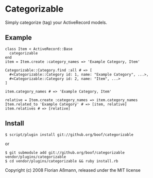 Categorizable
=============

Simply categorize (tag) your ActiveRecord models.


Example
-------

    class Item < ActiveRecord::Base
      categorizable
    end
    item = Item.create :category_names => 'Example Category, Item'

    Categorizable::Category.find :all # => [
      #<Categorizable::Category id: 1, name: "Example Category", ...>,
      #<Categorizable::Category id: 2, name: "Item", ...>
    ]

    item.category_names # => 'Example Category, Item'

    relative = Item.create :category_names => item.category_names
    Item.related_to 'Example Category' # => [item, relative]
    item.relatives # => [relative]


Install
-------

    $ script/plugin install git://github.org/boof/categorizable

or

    $ git submodule add git://github.org/boof/categorizable vendor/plugins/categorizable
    $ cd vendor/plugins/categorizable && ruby install.rb


Copyright (c) 2008 Florian Aßmann, released under the MIT license
